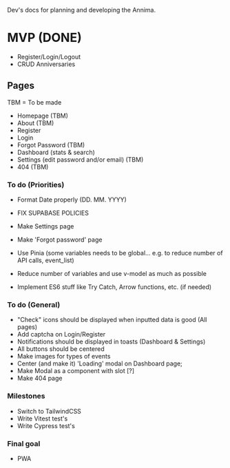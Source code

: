 Dev's docs for planning and developing the Annima.

# MVP (DONE)

- Register/Login/Logout
- CRUD Anniversaries

## Pages

TBM = To be made

- Homepage (TBM)
- About (TBM)
- Register
- Login
- Forgot Password (TBM)
- Dashboard (stats & search)
- Settings (edit password and/or email) (TBM)
- 404 (TBM)

### To do (Priorities)

- Format Date properly (DD. MM. YYYY)

- FIX SUPABASE POLICIES
- Make Settings page
- Make 'Forgot password' page

- Use Pinia (some variables needs to be global... e.g. to reduce number of API calls, event_list)
- Reduce number of variables and use v-model as much as possible
- Implement ES6 stuff like Try Catch, Arrow functions, etc. (if needed)

### To do (General)

- "Check" icons should be displayed when inputted data is good (All pages)
- Add captcha on Login/Register
- Notifications should be displayed in toasts (Dashboard & Settings)
- All buttons should be centered
- Make images for types of events
- Center (and make it) 'Loading' modal on Dashboard page;
- Make Modal as a component with slot [?]
- Make 404 page

### Milestones

- Switch to TailwindCSS
- Write Vitest test's
- Write Cypress test's

### Final goal

- PWA
